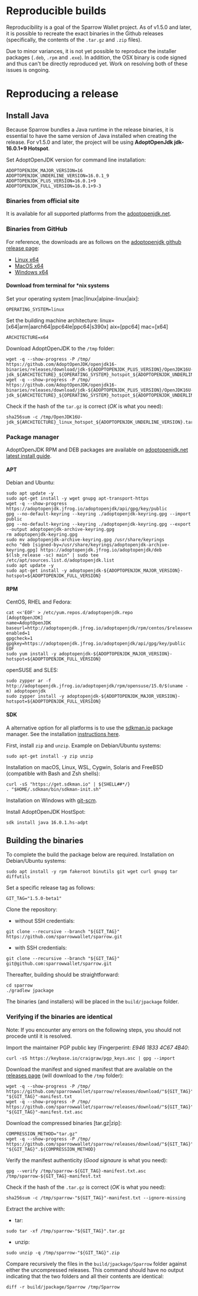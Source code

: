 # Reproducible builds

Reproducibility is a goal of the Sparrow Wallet project. 
As of v1.5.0 and later, it is possible to recreate the exact binaries in the Github releases (specifically, the contents of the `.tar.gz` and `.zip` files).

Due to minor variances, it is not yet possible to reproduce the installer packages (`.deb`, `.rpm` and `.exe`).
In addition, the OSX binary is code signed and thus can't be directly reproduced yet. 
Work on resolving both of these issues is ongoing.

# Reproducing a release

## Install Java

Because Sparrow bundles a Java runtime in the release binaries, it is essential to have the same version of Java installed when creating the release.
For v1.5.0 and later, the project will be using **AdoptOpenJdk jdk-16.0.1+9 Hotspot**.

Set AdoptOpenJDK version for command line installation:
```shell
ADOPTOPENJDK_MAJOR_VERSION=16
ADOPTOPENJDK_UNDERLINE_VERSION=16.0.1_9
ADOPTOPENJDK_PLUS_VERSION=16.0.1+9
ADOPTOPENJDK_FULL_VERSION=16.0.1+9-3
```

### Binaries from official site

It is available for all supported platforms from the [adoptopenjdk.net](https://adoptopenjdk.net/archive.html?variant=openjdk16&jvmVariant=hotspot).

### Binaries from GitHub

For reference, the downloads are as follows on the [adoptopenjdk github release page](https://github.com/AdoptOpenJDK/openjdk16-binaries/releases/jdk-16.0.1+9):
- [Linux x64](https://github.com/AdoptOpenJDK/openjdk16-binaries/releases/download/jdk-16.0.1+9/OpenJDK16U-jdk_x64_linux_hotspot_16.0.1_9.tar.gz)
- [MacOS x64](https://github.com/AdoptOpenJDK/openjdk16-binaries/releases/download/jdk-16.0.1+9/OpenJDK16U-jdk_x64_mac_hotspot_16.0.1_9.tar.gz)
- [Windows x64](https://github.com/AdoptOpenJDK/openjdk16-binaries/releases/download/jdk-16.0.1+9/OpenJDK16U-jdk_x64_windows_hotspot_16.0.1_9.zip)

#### Download from terminal for *nix systems

Set your operating system [mac|linux|alpine-linux|aix]:
```shell
OPERATING_SYSTEM=linux
```

Set the building machine architecture:
linux=[x64|arm|aarch64|ppc64le|ppc64|s390x]
aix=[ppc64]
mac=[x64]
```shell
ARCHITECTURE=x64
```

Download AdoptOpenJDK to the `/tmp` folder:
```shell
wget -q --show-progress -P /tmp/ https://github.com/AdoptOpenJDK/openjdk16-binaries/releases/download/jdk-${ADOPTOPENJDK_PLUS_VERSION}/OpenJDK16U-jdk_${ARCHITECTURE}_${OPERATING_SYSTEM}_hotspot_${ADOPTOPENJDK_UNDERLINE_VERSION}.tar.gz
wget -q --show-progress -P /tmp/ https://github.com/AdoptOpenJDK/openjdk16-binaries/releases/download/jdk-${ADOPTOPENJDK_PLUS_VERSION}/OpenJDK16U-jdk_${ARCHITECTURE}_${OPERATING_SYSTEM}_hotspot_${ADOPTOPENJDK_UNDERLINE_VERSION}.tar.gz.sha256.txt
```

Check if the hash of the `tar.gz` is correct (*OK* is what you need):
```shell
sha256sum -c /tmp/OpenJDK16U-jdk_${ARCHITECTURE}_linux_hotspot_${ADOPTOPENJDK_UNDERLINE_VERSION}.tar.gz.sha256.txt
```

### Package manager

AdoptOpenJDK RPM and DEB packages are available on [adoptopenjdk.net latest install guide](https://adoptopenjdk.net/installation.html?variant=openjdk16&jvmVariant=hotspot#linux-pkg).

#### APT

Debian and Ubuntu:
```shell
sudo apt update -y
sudo apt-get install -y wget gnupg apt-transport-https
wget -q --show-progress https://adoptopenjdk.jfrog.io/adoptopenjdk/api/gpg/key/public
gpg --no-default-keyring --keyring ./adoptopenjdk-keyring.gpg --import public
gpg --no-default-keyring --keyring ./adoptopenjdk-keyring.gpg --export --output adoptopenjdk-archive-keyring.gpg
rm adoptopenjdk-keyring.gpg
sudo mv adoptopenjdk-archive-keyring.gpg /usr/share/keyrings
echo "deb [signed-by=/usr/share/keyrings/adoptopenjdk-archive-keyring.gpg] https://adoptopenjdk.jfrog.io/adoptopenjdk/deb $(lsb_release -sc) main" | sudo tee /etc/apt/sources.list.d/adoptopenjdk.list
sudo apt update -y
sudo apt-get install -y adoptopenjdk-${ADOPTOPENJDK_MAJOR_VERSION}-hotspot=${ADOPTOPENJDK_FULL_VERSION}
```

#### RPM

CentOS, RHEL and Fedora:
```shell
cat <<'EOF' > /etc/yum.repos.d/adoptopenjdk.repo
[AdoptOpenJDK]
name=AdoptOpenJDK
baseurl=http://adoptopenjdk.jfrog.io/adoptopenjdk/rpm/centos/$releasever/$basearch
enabled=1
gpgcheck=1
gpgkey=https://adoptopenjdk.jfrog.io/adoptopenjdk/api/gpg/key/public
EOF
sudo yum install -y adoptopenjdk-${ADOPTOPENJDK_MAJOR_VERSION}-hotspot=${ADOPTOPENJDK_FULL_VERSION}
```

openSUSE and SLES:
```shell
sudo zypper ar -f http://adoptopenjdk.jfrog.io/adoptopenjdk/rpm/opensuse/15.0/$(uname -m) adoptopenjdk
sudo zypper install -y adoptopenjdk-${ADOPTOPENJDK_MAJOR_VERSION}-hotspot=${ADOPTOPENJDK_FULL_VERSION}
```

#### SDK

A alternative option for all platforms is to use the [sdkman.io](https://sdkman.io/) package manager.
See the installation [instructions here](https://sdkman.io/install).

First, install `zip` and `unzip`. Example on Debian/Ubuntu systems:
```shell
sudo apt-get install -y zip unzip
```

Installation on macOS, Linux, WSL, Cygwin, Solaris and FreeBSD (compatible with Bash and Zsh shells):
```shell
curl -sS "https://get.sdkman.io" | ${SHELL##*/}
. "$HOME/.sdkman/bin/sdkman-init.sh"
```

Installation on Windows with [git-scm](https://git-scm.com/download/win).

Install AdoptOpenJDK HostSpot:
```shell
sdk install java 16.0.1.hs-adpt
```

## Building the binaries

To complete the build the package below are required. Installation on Debian/Ubuntu systems:
```shell
sudo apt install -y rpm fakeroot binutils git wget curl gnupg tar diffutils
```

Set a specific release tag as follows:
```shell
GIT_TAG="1.5.0-beta1"
```

Clone the repository:

* without SSH credentials:
```shell
git clone --recursive --branch "${GIT_TAG}" https://github.com/sparrowwallet/sparrow.git
```

* with SSH credentials:
```shell
git clone --recursive --branch "${GIT_TAG}" git@github.com:sparrowwallet/sparrow.git
```

Thereafter, building should be straightforward:
```shell
cd sparrow
./gradlew jpackage
```

The binaries (and installers) will be placed in the `build/jpackage` folder.

### Verifying if the binaries are identical

Note: If you encounter any errors on the following steps, you should not procede until it is resolved.

Import the maintainer PGP public key (Fingerperint: *E946 1833 4C67 4B40*:
```shell
curl -sS https://keybase.io/craigraw/pgp_keys.asc | gpg --import
```

Download the  manifest and signed manifest that are available on the [releases page](https://github.com/sparrowwallet/sparrow/releases) (will download to the `/tmp` folder):
```shell
wget -q --show-progress -P /tmp/ https://github.com/sparrowwallet/sparrow/releases/download/"${GIT_TAG}"/sparrow-"${GIT_TAG}"-manifest.txt
wget -q --show-progress -P /tmp/ https://github.com/sparrowwallet/sparrow/releases/download/"${GIT_TAG}"/sparrow-"${GIT_TAG}"-manifest.txt.asc
```

Download the compressed binaries [tar.gz|zip]:
```shell
COMPRESSION_METHOD="tar.gz"
wget -q --show-progress -P /tmp/ https://github.com/sparrowwallet/sparrow/releases/download/"${GIT_TAG}"/sparrow-"${GIT_TAG}".${COMPRESSION_METHOD}
```

Verify the manifest authenticity (*Good signaure* is what you need):
```shell
gpg --verify /tmp/sparrow-${GIT_TAG}-manifest.txt.asc /tmp/sparrow-${GIT_TAG}-manifest.txt
```

Check if the hash of the `.tar.gz` is correct (*OK* is what you need):
```shell
sha256sum -c /tmp/sparrow-"${GIT_TAG}"-manifest.txt --ignore-missing
```

Extract the archive with:
* tar:
```shell
sudo tar -xf /tmp/sparrow-"${GIT_TAG}".tar.gz
```
* unzip:
```shell
sudo unzip -q /tmp/sparrow-"${GIT_TAG}".zip
```

Compare recursively the files in the `build/jpackage/Sparrow` folder against either the uncompressed releases. This command should have no output indicating that the two folders and all their contents are identical: 
```shell
diff -r build/jpackage/Sparrow /tmp/Sparrow
```
